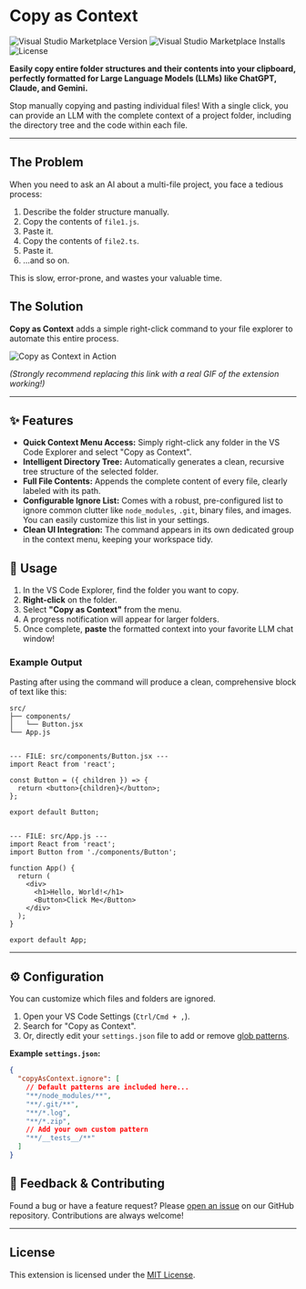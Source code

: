 # Copy as Context

![Visual Studio Marketplace Version](https://img.shields.io/visual-studio-marketplace/v/EseMismoBruno.recursive-text-copy?style=for-the-badge&label=Marketplace)
![Visual Studio Marketplace Installs](https://img.shields.io/visual-studio-marketplace/i/EseMismoBruno.recursive-text-copy?style=for-the-badge)
![License](https://img.shields.io/github/license/codesxt/recursive-text-copy?style=for-the-badge)

**Easily copy entire folder structures and their contents into your clipboard, perfectly formatted for Large Language Models (LLMs) like ChatGPT, Claude, and Gemini.**

Stop manually copying and pasting individual files! With a single click, you can provide an LLM with the complete context of a project folder, including the directory tree and the code within each file.

---

## The Problem

When you need to ask an AI about a multi-file project, you face a tedious process:
1.  Describe the folder structure manually.
2.  Copy the contents of `file1.js`.
3.  Paste it.
4.  Copy the contents of `file2.ts`.
5.  Paste it.
6.  ...and so on.

This is slow, error-prone, and wastes your valuable time.

## The Solution

**Copy as Context** adds a simple right-click command to your file explorer to automate this entire process.

![Copy as Context in Action](https://raw.githubusercontent.com/YourGitHubUsername/copy-as-context/main/images/demo.gif)

*(Strongly recommend replacing this link with a real GIF of the extension working!)*

---

## ✨ Features

*   **Quick Context Menu Access:** Simply right-click any folder in the VS Code Explorer and select "Copy as Context".
*   **Intelligent Directory Tree:** Automatically generates a clean, recursive tree structure of the selected folder.
*   **Full File Contents:** Appends the complete content of every file, clearly labeled with its path.
*   **Configurable Ignore List:** Comes with a robust, pre-configured list to ignore common clutter like `node_modules`, `.git`, binary files, and images. You can easily customize this list in your settings.
*   **Clean UI Integration:** The command appears in its own dedicated group in the context menu, keeping your workspace tidy.

## 🚀 Usage

1.  In the VS Code Explorer, find the folder you want to copy.
2.  **Right-click** on the folder.
3.  Select **"Copy as Context"** from the menu.
4.  A progress notification will appear for larger folders.
5.  Once complete, **paste** the formatted context into your favorite LLM chat window!

### Example Output

Pasting after using the command will produce a clean, comprehensive block of text like this:

```text
src/
├── components/
│   └── Button.jsx
└── App.js


--- FILE: src/components/Button.jsx ---
import React from 'react';

const Button = ({ children }) => {
  return <button>{children}</button>;
};

export default Button;


--- FILE: src/App.js ---
import React from 'react';
import Button from './components/Button';

function App() {
  return (
    <div>
      <h1>Hello, World!</h1>
      <Button>Click Me</Button>
    </div>
  );
}

export default App;
```

---

## ⚙️ Configuration

You can customize which files and folders are ignored.

1.  Open your VS Code Settings (`Ctrl/Cmd + ,`).
2.  Search for "Copy as Context".
3.  Or, directly edit your `settings.json` file to add or remove [glob patterns](https://www.malikbrowne.com/blog/a-beginners-guide-to-glob-patterns/).

**Example `settings.json`:**

```json
{
  "copyAsContext.ignore": [
    // Default patterns are included here...
    "**/node_modules/**",
    "**/.git/**",
    "**/*.log",
    "**/*.zip",
    // Add your own custom pattern
    "**/__tests__/**"
  ]
}
```

## 💬 Feedback & Contributing

Found a bug or have a feature request? Please [open an issue](https://github.com/YourGitHubUsername/copy-as-context/issues) on our GitHub repository. Contributions are always welcome!

---

## License

This extension is licensed under the [MIT License](LICENSE).